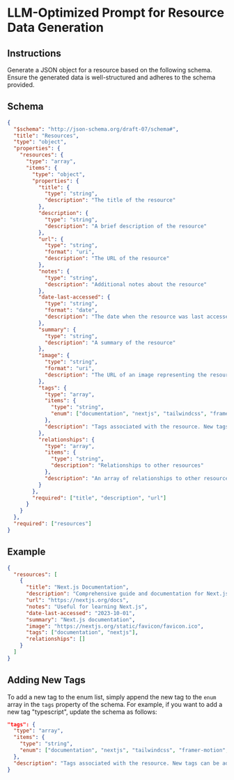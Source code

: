 # LLM-Optimized Prompt for Resource Data Generation

## Instructions

Generate a JSON object for a resource based on the following schema. Ensure the generated data is well-structured and adheres to the schema provided.

## Schema

```json
{
  "$schema": "http://json-schema.org/draft-07/schema#",
  "title": "Resources",
  "type": "object",
  "properties": {
    "resources": {
      "type": "array",
      "items": {
        "type": "object",
        "properties": {
          "title": {
            "type": "string",
            "description": "The title of the resource"
          },
          "description": {
            "type": "string",
            "description": "A brief description of the resource"
          },
          "url": {
            "type": "string",
            "format": "uri",
            "description": "The URL of the resource"
          },
          "notes": {
            "type": "string",
            "description": "Additional notes about the resource"
          },
          "date-last-accessed": {
            "type": "string",
            "format": "date",
            "description": "The date when the resource was last accessed"
          },
          "summary": {
            "type": "string",
            "description": "A summary of the resource"
          },
          "image": {
            "type": "string",
            "format": "uri",
            "description": "The URL of an image representing the resource"
          },
          "tags": {
            "type": "array",
            "items": {
              "type": "string",
              "enum": ["documentation", "nextjs", "tailwindcss", "framer-motion", "shadcn-ui", "react", "javascript", "tutorial"]
            },
            "description": "Tags associated with the resource. New tags can be added by appending to the enum list."
          },
          "relationships": {
            "type": "array",
            "items": {
              "type": "string",
              "description": "Relationships to other resources"
            },
            "description": "An array of relationships to other resources"
          }
        },
        "required": ["title", "description", "url"]
      }
    }
  },
  "required": ["resources"]
}
```

## Example

```json
{
  "resources": [
    {
      "title": "Next.js Documentation",
      "description": "Comprehensive guide and documentation for Next.js framework.",
      "url": "https://nextjs.org/docs",
      "notes": "Useful for learning Next.js",
      "date-last-accessed": "2023-10-01",
      "summary": "Next.js documentation",
      "image": "https://nextjs.org/static/favicon/favicon.ico",
      "tags": ["documentation", "nextjs"],
      "relationships": []
    }
  ]
}
```

## Adding New Tags

To add a new tag to the enum list, simply append the new tag to the `enum` array in the `tags` property of the schema. For example, if you want to add a new tag "typescript", update the schema as follows:

```json
"tags": {
  "type": "array",
  "items": {
    "type": "string",
    "enum": ["documentation", "nextjs", "tailwindcss", "framer-motion", "shadcn-ui", "react", "javascript", "tutorial", "typescript"]
  },
  "description": "Tags associated with the resource. New tags can be added by appending to the enum list."
}
```

